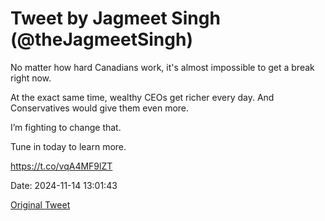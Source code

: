 # Tweet by Jagmeet Singh (@theJagmeetSingh)

No matter how hard Canadians work, it's almost impossible to get a break right now.

At the exact same time, wealthy CEOs get richer every day. And Conservatives would give them even more.

I’m fighting to change that.

Tune in today to learn more.

https://t.co/vqA4MF9lZT

Date: 2024-11-14 13:01:43

[Original Tweet](https://x.com/theJagmeetSingh/status/1857046250857566226)
